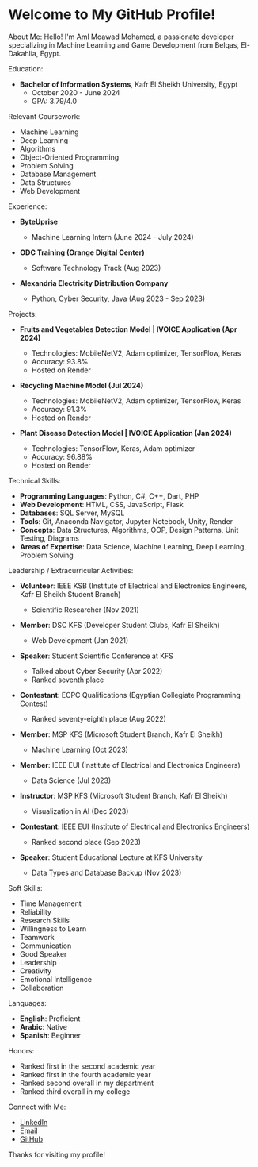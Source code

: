 # Welcome to My GitHub Profile!

About Me:
Hello! I'm Aml Moawad Mohamed, a passionate developer specializing in Machine Learning and Game Development from Belqas, El-Dakahlia, Egypt.

Education:
- **Bachelor of Information Systems**, Kafr El Sheikh University, Egypt
  - October 2020 - June 2024
  - GPA: 3.79/4.0

Relevant Coursework:
- Machine Learning
- Deep Learning
- Algorithms
- Object-Oriented Programming
- Problem Solving
- Database Management
- Data Structures
- Web Development

Experience:
- **ByteUprise**
  - Machine Learning Intern (June 2024 - July 2024)

- **ODC Training (Orange Digital Center)**
  - Software Technology Track (Aug 2023)

- **Alexandria Electricity Distribution Company**
  - Python, Cyber Security, Java (Aug 2023 - Sep 2023)

Projects:
- **Fruits and Vegetables Detection Model | IVOICE Application (Apr 2024)**
  - Technologies: MobileNetV2, Adam optimizer, TensorFlow, Keras
  - Accuracy: 93.8%
  - Hosted on Render

- **Recycling Machine Model (Jul 2024)**
  - Technologies: MobileNetV2, Adam optimizer, TensorFlow, Keras
  - Accuracy: 91.3%
  - Hosted on Render

- **Plant Disease Detection Model | IVOICE Application (Jan 2024)**
  - Technologies: TensorFlow, Keras, Adam optimizer
  - Accuracy: 96.88%
  - Hosted on Render

Technical Skills:
- **Programming Languages**: Python, C#, C++, Dart, PHP
- **Web Development**: HTML, CSS, JavaScript, Flask
- **Databases**: SQL Server, MySQL
- **Tools**: Git, Anaconda Navigator, Jupyter Notebook, Unity, Render
- **Concepts**: Data Structures, Algorithms, OOP, Design Patterns, Unit Testing, Diagrams
- **Areas of Expertise**: Data Science, Machine Learning, Deep Learning, Problem Solving

Leadership / Extracurricular Activities:
- **Volunteer**: IEEE KSB (Institute of Electrical and Electronics Engineers, Kafr El Sheikh Student Branch)
  - Scientific Researcher (Nov 2021)

- **Member**: DSC KFS (Developer Student Clubs, Kafr El Sheikh)
  - Web Development (Jan 2021)

- **Speaker**: Student Scientific Conference at KFS
  - Talked about Cyber Security (Apr 2022)
  - Ranked seventh place

- **Contestant**: ECPC Qualifications (Egyptian Collegiate Programming Contest)
  - Ranked seventy-eighth place (Aug 2022)

- **Member**: MSP KFS (Microsoft Student Branch, Kafr El Sheikh)
  - Machine Learning (Oct 2023)

- **Member**: IEEE EUI (Institute of Electrical and Electronics Engineers)
  - Data Science (Jul 2023)

- **Instructor**: MSP KFS (Microsoft Student Branch, Kafr El Sheikh)
  - Visualization in AI (Dec 2023)

- **Contestant**: IEEE EUI (Institute of Electrical and Electronics Engineers)
  - Ranked second place (Sep 2023)

- **Speaker**: Student Educational Lecture at KFS University
  - Data Types and Database Backup (Nov 2023)

Soft Skills:
- Time Management
- Reliability
- Research Skills
- Willingness to Learn
- Teamwork
- Communication
- Good Speaker
- Leadership
- Creativity
- Emotional Intelligence
- Collaboration

Languages:
- **English**: Proficient
- **Arabic**: Native
- **Spanish**: Beginner

Honors:
- Ranked first in the second academic year
- Ranked first in the fourth academic year
- Ranked second overall in my department
- Ranked third overall in my college

Connect with Me:
- [LinkedIn](https://www.linkedin.com/in/aml-moawad-701784211)
- [Email](mailto:amlmoawad174@gmail.com)
- [GitHub](https://github.com/AmlMoawadElshora)

Thanks for visiting my profile!
